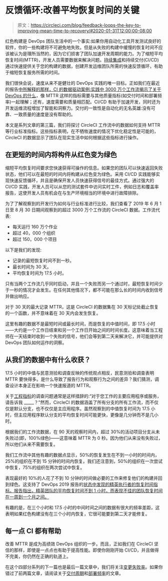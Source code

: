 # 反馈循环:改善平均恢复时间的关键

> 原文：<https://circleci.com/blog/feedback-loops-the-key-to-improving-mean-time-to-recovery/#2020-01-31T12:00:00-08:00>

红色构建是 DevOps 团队生活中的一个事实:如果你用自动化工具开发测试良好的软件，你的一些构建将不可避免地失败。但是从失败的构建中缓慢的恢复时间不应该被认为是理所当然的，因为它们损害了团队加速开发周期的能力。为了缩短平均恢复时间(MTTR)，开发人员需要数据来解决问题。[持续集成](https://circleci.com/continuous-integration/)和持续交付(CI/CD)通过快速提供关于您的构建的数据，创建开发运维团队所需的快速反馈循环，有助于缩短恢复服务所需的时间。

我们很快会说，速度从来不是健壮的 DevOps 实践的唯一目标。正如我们在最近的报告[中所解释的那样，CI 的数据驱动案例:实践中 3000 万个工作流揭示了关于 DevOps 的什么](https://circleci.com/resources/data-driven-ci/)，像 MTTR 这样的指标需要与其他质量指标(如交付时间和部署频率)一起理解；还有，速度需要和质量相匹配。CI/CD 有助于加速开发，同时还为开发运维流程增加了智能和洞察力。交付的一致性是自动化的无名英雄:没有可靠、一致质量的速度是没有帮助的。

本文是系列文章的第三篇，我们将探讨 CircleCI 工作流中的数据如何支持 MTTR 等行业标准指标。这些指标表明，在不牺牲速度的情况下优化稳定性是可能的，CircleCI 的数据显示了团队在现实生活中如何根据这些指标进行操作。

## 在更短的时间内将构件从红色变为绿色

缩短平均恢复时间要求您快速获得可操作的信息。如果您的团队可以快速返回失败状态，他们可以在最短的时间内将构建从红色变为绿色。采用 CI/CD 实践能够实现快速反馈循环，并且是确保开发人员快速获得信号的最佳方式。通过强大的 CI/CD 实践，开发人员可以从您的测试套件中访问实时工件，例如日志和覆盖率报告，这使开发人员有机会在与生产环境相当的环境中进行故障排除。

为了了解观察到的开发行为如何与行业标准进行比较，我们查看了 2019 年 6 月 1 日至 8 月 30 日期间观察到的超过 3000 万个工作流的 CircleCI 数据。工作流代表:

*   每天运行 160 万个作业
*   超过 40，000 个组织
*   超过 150，000 个项目

以下是我们的发现:

*   记录的最短恢复时间不到一秒。
*   最长时间为 30 天。
*   平均恢复时间为 17.5 小时。

只有当两个工作流几乎同时启动，并且一个失败而另一个通过时，最短恢复时间少于一秒的情况才会发生。在任何其他情况下，都不可能在那么长的时间内收到信号并做出响应。

对于 30 天的最大记录 MTTR，这是 CircleCI 的数据集在 30 天标记处截止恢复的一个函数，并不意味着在 30 天内会发生恢复。

这里有趣的数据不是最短时间或最长时间，而是恢复的中值时间，即 17.5 小时——大约是一个工作日结束和另一个工作日开始之间的时间长度。这意味着当工程师在一天结束时收到一个失败的信号，他们会等到第二天来解决它，并可能提供对 DevOps 团队如何运作的洞察。

## 从我们的数据中有什么收获？

17.5 小时的中值与民意测验和调查反映的传统观点相反，民意测验和调查表明 MTTR 要快得多。是什么导致了报告行为和观察行为之间的差异？我们猜测，调查设计本身正在影响一个快速报道的 MTTR。

关于[工程指标](https://circleci.com/blog/engineering-metrics/)的调查问题通常是这样措辞的:“对于您工作的主要应用程序或服务，请告诉我 _____？”然而，CircleCI 的数据涵盖了所有分支的所有工作流，而不仅仅是默认分支，也不仅仅是主应用程序。虽然观察到的中值恢复时间为 17.5 小时，但主应用程序默认分支的平均恢复时间可能更快，更像是几分钟而不是几小时。

根据我们的工作流数据，在 90 天的观察时间内，超过 30%的活动项目分支从未失败过(即，100%绿色)——这意味着 MTTR 为 0 秒。因为他们从来没有失败过，所以他们从来不需要恢复。

我们工作流中其他有趣的数据点显示，50%的恢复发生在不到一小时的时间内，25%的组织在不到 15 分钟的时间内恢复。我们还注意到，50%的组织在一次尝试中恢复，75%的组织在两次尝试中恢复。

表现最好的 10%的人花了不到 10 分钟的时间做必要的工作来修复他们的构建并回到绿色。这支持了 DevOps 2019 报告的[状态中发现的精英执行者的恢复时间指标。报告指出，精英团队的平均恢复时间不到 1 小时，而表现不佳的团队恢复时间在一周到一个月之间。](http://cloud.google.com/devops/state-of-devops/)

有趣的是，在三个小时和 17.5 小时的中间时间之间的数据有很大的频率差距，这表明如果红色构建没有在三个小时内恢复，它很可能要到第二天才能修复。

## 每一点 CI 都有帮助

改善 MTTR 是成为高绩效 DevOps 组织的一步。而且，正如我们在 CircleCI 坚信的那样，即使是一点点也有助于提高性能。即使你刚刚开始 CI/CD，并且做得不完美，你仍然在正确的轨道上。

在这个四部分系列的下一篇也是最后一篇文章中，我们将关注[变更失败率](https://circleci.com/blog/what-does-the-change-fail-rate-tell-us-about-high-performing-teams/)。如果你错过了前两篇文章，请阅读关于[交付周期](https://circleci.com/blog/continuous-integrations-impact-on-lead-time/)和[部署频率](https://circleci.com/blog/why-continuous-integration-is-key-to-stepping-up-deployment-frequency/)的文章。